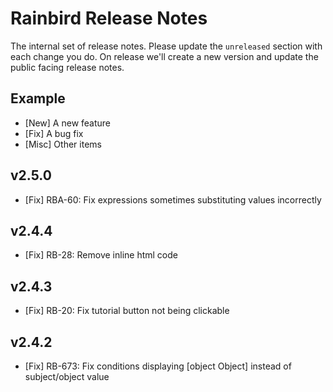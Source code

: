 # Rainbird Release Notes

The internal set of release notes. Please update the `unreleased` section with
each change you do. On release we'll create a new version and update the public
facing release notes.

## Example

  *  [New] A new feature
  *  [Fix] A bug fix
  * [Misc] Other items

## v2.5.0

  *  [Fix] RBA-60: Fix expressions sometimes substituting values incorrectly

## v2.4.4

  *  [Fix] RB-28: Remove inline html code

## v2.4.3

  *  [Fix] RB-20: Fix tutorial button not being clickable

## v2.4.2

  *  [Fix] RB-673: Fix conditions displaying [object Object] instead of subject/object value

